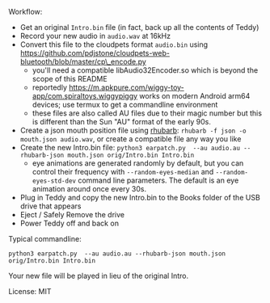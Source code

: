 Workflow:
 * Get an original `Intro.bin` file (in fact, back up all the contents of Teddy)
 * Record your new audio in `audio.wav` at 16kHz
 * Convert this file to the cloudpets format `audio.bin` using https://github.com/pdjstone/cloudpets-web-bluetooth/blob/master/cp\_encode.py
   * you'll need a compatible libAudio32Encoder.so which is beyond the scope of this README
   * reportedly https://m.apkpure.com/wiggy-toy-app/com.spiraltoys.wiggypiggy works on modern Android arm64 devices; use termux to get a commandline environment
   * these files are also called AU files due to their magic number but this is different than the Sun "AU" format of the early 90s.
 * Create a json mouth position file using [rhubarb](https://github.com/DanielSWolf/rhubarb-lip-sync): `rhubarb -f json -o mouth.json audio.wav`, or create a compatible file any way you like
 * Create the new Intro.bin file: `python3 earpatch.py  --au audio.au --rhubarb-json mouth.json orig/Intro.bin Intro.bin`
   * eye animations are generated randomly by default, but you can control their frequency with `--random-eyes-median` and `--random-eyes-std-dev` command line parameters.
     The default is an eye animation around once every 30s.
 * Plug in Teddy and copy the new Intro.bin to the Books folder of the USB drive that appears
 * Eject / Safely Remove the drive
 * Power Teddy off and back on

Typical commandline:
```
python3 earpatch.py  --au audio.au --rhubarb-json mouth.json orig/Intro.bin Intro.bin
```

Your new file will be played in lieu of the original Intro.

License: MIT
